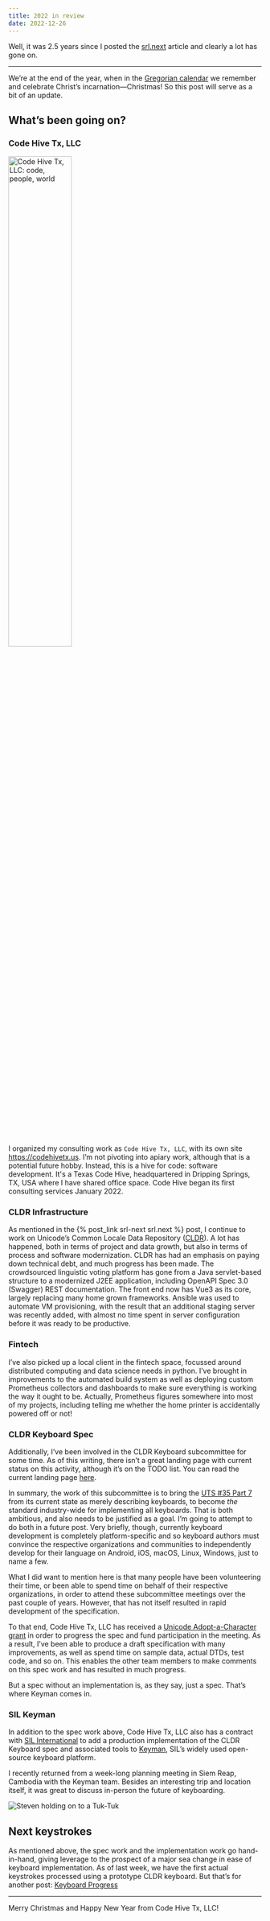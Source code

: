 ```yaml
---
title: 2022 in review
date: 2022-12-26
---
```


Well, it was 2.5 years since I posted the [srl.next](https://srl295.github.io/2020/07/16/srl-next/) article and clearly a lot has gone on.

---

We’re at the end of the year, when in the [Gregorian calendar](https://en.wikipedia.org/wiki/Gregorian_calendar) we remember and celebrate Christ’s incarnation—Christmas!  So this post will serve as a bit of an update.

##  What’s been going on?

### Code Hive Tx, LLC

<img src="https://srl295.github.io/2022/12/26/code-hive-2022/code-hive-logo.png" title="Code Hive Tx, LLC: code, people, world" width="50%"/>

I organized my consulting work as `Code Hive Tx, LLC`, with its own site <https://codehivetx.us>.  I’m not pivoting into apiary work, although that is a potential future hobby.  Instead, this is a hive for code: software development.  It's a Texas Code Hive, headquartered in Dripping Springs, TX, USA where I have shared office space.  Code Hive began its first consulting services January 2022.

### CLDR Infrastructure

As mentioned in the {% post_link srl-next srl.next %} post, I continue to work on Unicode’s Common Locale Data Repository ([CLDR](https://cldr.unicode.org)). A lot has happened, both in terms of project and data growth, but also in terms of process and software modernization.  CLDR has had an emphasis on paying down technical debt, and much progress has been made.  The crowdsourced linguistic voting platform has gone from a Java servlet-based structure to a modernized J2EE application, including OpenAPI Spec 3.0 (Swagger) REST documentation.  The front end now has Vue3 as its core, largely replacing many home grown frameworks.  Ansible was used to automate VM provisioning, with the result that an additional staging server was recently added, with almost no time spent in server configuration before it was ready to be productive.

### Fintech

I’ve also picked up a local client in the fintech space, focussed around distributed computing and data science needs in python.  I’ve brought in improvements to the automated build system as well as deploying custom Prometheus collectors and dashboards to make sure everything is working the way it ought to be.  Actually, Prometheus figures somewhere into most of my projects, including telling me whether the home printer is accidentally powered off or not!

### CLDR Keyboard Spec

Additionally, I’ve been involved in the CLDR Keyboard subcommittee for some time.  As of this writing, there isn’t a great landing page with current status on this activity, although it’s on the TODO list.  You can read the current landing page [here](https://cldr.unicode.org/index/keyboard-workgroup).

In summary, the work of this subcommittee is to bring the [UTS #35 Part 7](http://www.unicode.org/reports/tr35/tr35-keyboards.html#Contents) from its current state as merely describing keyboards, to become _the_ standard industry-wide for implementing all keyboards.  That is both ambitious, and also needs to be justified as a goal.  I’m going to attempt to do both in a future post. Very briefly, though, currently keyboard development is completely platform-specific and so keyboard authors must convince the respective organizations and communities to independently develop for their language on Android, iOS, macOS, Linux, Windows, just to name a few.

What I did want to mention here is that many people have been volunteering their time, or been able to spend time on behalf of their respective organizations, in order to attend these subcommittee meetings over the past couple of years.  However, that has not itself resulted in rapid development of the specification.

To that end, Code Hive Tx, LLC has received a [Unicode Adopt-a-Character grant](https://home.unicode.org/adopt-a-character/about-adopt-a-character/) in order to progress the spec and fund participation in the meeting.  As a result, I’ve been able to produce a draft specification with many improvements, as well as spend time on sample data, actual DTDs, test code, and so on.  This enables the other team members to make comments on this spec work and has resulted in much progress.

But a spec without an implementation is, as they say, just a spec. That’s where Keyman comes in.

### SIL Keyman

In addition to the spec work above, Code Hive Tx, LLC also has a contract with [SIL International](http://www.sil.org) to add a production implementation of the CLDR Keyboard spec and associated tools to [Keyman](https://keyman.com), SIL’s widely used open-source keyboard platform.

I recently returned from a week-long planning meeting in Siem Reap, Cambodia with the Keyman team.  Besides an interesting trip and location itself, it was great to discuss in-person the future of keyboarding.

<img src="https://srl295.github.io/2022/12/26/code-hive-2022/srl-tuktuk.jpeg" title="Steven holding on to a Tuk-Tuk" />

## Next keystrokes

As mentioned above, the spec work and the implementation work go hand-in-hand, giving leverage to the prospect of a major sea change in ease of keyboard implementation.  As of last week, we have the first actual keystrokes processed using a prototype CLDR keyboard.  But that’s for another post: [Keyboard Progress](./2022-kbd-progress)

-----

Merry Christmas and Happy New Year from Code Hive Tx, LLC!
